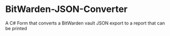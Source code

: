 # BitWarden-JSON-Converter
A C# Form that converts a BitWarden vault JSON export to a report that can be printed
